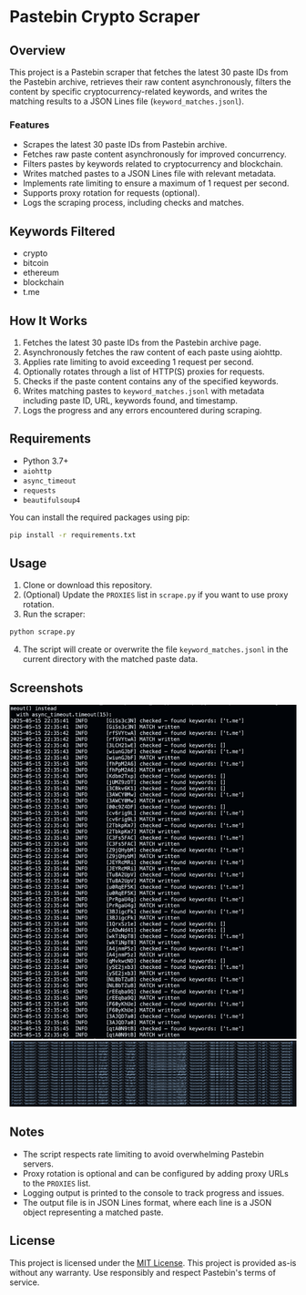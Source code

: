 # Pastebin Crypto Scraper

## Overview

This project is a Pastebin scraper that fetches the latest 30 paste IDs from the Pastebin archive, retrieves their raw content asynchronously, filters the content by specific cryptocurrency-related keywords, and writes the matching results to a JSON Lines file (`keyword_matches.jsonl`).

### Features

- Scrapes the latest 30 paste IDs from Pastebin archive.
- Fetches raw paste content asynchronously for improved concurrency.
- Filters pastes by keywords related to cryptocurrency and blockchain.
- Writes matched pastes to a JSON Lines file with relevant metadata.
- Implements rate limiting to ensure a maximum of 1 request per second.
- Supports proxy rotation for requests (optional).
- Logs the scraping process, including checks and matches.

## Keywords Filtered

- crypto
- bitcoin
- ethereum
- blockchain
- t.me

## How It Works

1. Fetches the latest 30 paste IDs from the Pastebin archive page.
2. Asynchronously fetches the raw content of each paste using aiohttp.
3. Applies rate limiting to avoid exceeding 1 request per second.
4. Optionally rotates through a list of HTTP(S) proxies for requests.
5. Checks if the paste content contains any of the specified keywords.
6. Writes matching pastes to `keyword_matches.jsonl` with metadata including paste ID, URL, keywords found, and timestamp.
7. Logs the progress and any errors encountered during scraping.

## Requirements

- Python 3.7+
- `aiohttp`
- `async_timeout`
- `requests`
- `beautifulsoup4`

You can install the required packages using pip:

```bash
pip install -r requirements.txt
```

## Usage

1. Clone or download this repository.
2. (Optional) Update the `PROXIES` list in `scrape.py` if you want to use proxy rotation.
3. Run the scraper:

```bash
python scrape.py
```

4. The script will create or overwrite the file `keyword_matches.jsonl` in the current directory with the matched paste data.

## Screenshots
![Terminal Output](terminal_output.png)
![jsonl_output](jsonl_output.png)

## Notes

- The script respects rate limiting to avoid overwhelming Pastebin servers.
- Proxy rotation is optional and can be configured by adding proxy URLs to the `PROXIES` list.
- Logging output is printed to the console to track progress and issues.
- The output file is in JSON Lines format, where each line is a JSON object representing a matched paste.

## License

This project is licensed under the [MIT License](LICENSE). 
This project is provided as-is without any warranty. Use responsibly and respect Pastebin's terms of service.
